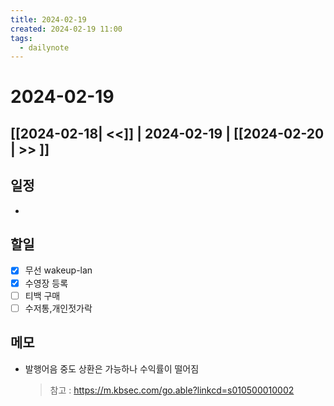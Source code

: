 ```yaml
---
title: 2024-02-19
created: 2024-02-19 11:00
tags:
  - dailynote
---
```

# 2024-02-19
## [[2024-02-18| <<]] | 2024-02-19 | [[2024-02-20 | >> ]]

## 일정
- 

## 할일
- [x] 무선 wakeup-lan
- [x] 수영장 등록
- [ ] 티백 구매
- [ ] 수저통,개인젓가락

## 메모
- 발행어음 중도 상환은 가능하나 수익률이 떨어짐
  >   참고 : https://m.kbsec.com/go.able?linkcd=s010500010002
  
  
